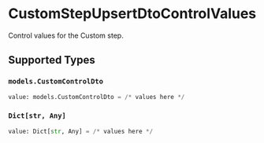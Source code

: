 # CustomStepUpsertDtoControlValues

Control values for the Custom step.


## Supported Types

### `models.CustomControlDto`

```python
value: models.CustomControlDto = /* values here */
```

### `Dict[str, Any]`

```python
value: Dict[str, Any] = /* values here */
```

